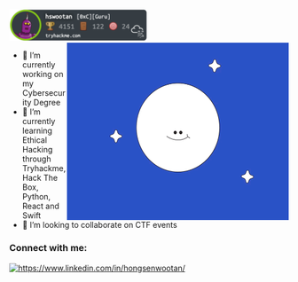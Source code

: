 <img src="/images/tryhackme.png" width="249" height="58" alt="TryHackMe"> <img align="right" alt="GIF" src="/images/sunmoon.gif" width="400" height="320"> 

- 🔭 I’m currently working on my Cybersecurity Degree
- 🌱 I’m currently learning Ethical Hacking through Tryhackme, Hack The Box, Python, React and Swift
- 👯 I’m looking to collaborate on CTF events

<!-- - 📫 How to reach me: ... -->

<h3 align="left">Connect with me:</h3>
<p align="left">
<a href="https://www.linkedin.com/in/hongsenwootan/" target="blank"><img align="center" src="https://raw.githubusercontent.com/rahuldkjain/github-profile-readme-generator/master/src/images/icons/Social/linked-in-alt.svg" alt="https://www.linkedin.com/in/hongsenwootan/" height="30" width="40" /></a>
</p>


